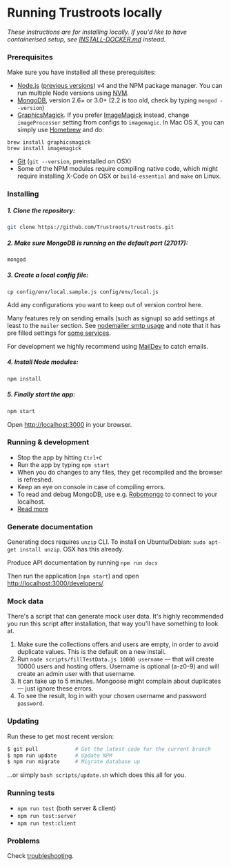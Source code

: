 # Running Trustroots locally

_These instructions are for installing locally. If you'd like to have containerised setup, see [INSTALL-DOCKER.md](INSTALL-DOCKER.md) instead._

### Prerequisites

Make sure you have installed all these prerequisites:
* [Node.js](http://www.nodejs.org/download/) ([previous versions](https://nodejs.org/en/download/releases/)) v4 and the NPM package manager. You can run multiple Node versions using [NVM](https://github.com/creationix/nvm).
* [MongoDB](http://www.mongodb.org/downloads), version 2.6+ or 3.0+ (2.2 is too old, check by typing `mongod --version`)
* [GraphicsMagick](http://www.graphicsmagick.org/). If you prefer [ImageMagick](http://www.imagemagick.org/) instead, change `imageProcessor` setting from configs to `imagemagic`. In Mac OS X, you can simply use [Homebrew](http://mxcl.github.io/homebrew/) and do:
```
brew install graphicsmagick
brew install imagemagick
```
* [Git](https://git-scm.com/) (`git --version`, preinstalled on OSX)
* Some of the NPM modules require compiling native code, which might require installing X-Code on OSX or `build-essential` and `make` on Linux.

### Installing

##### 1. Clone the repository:

```bash
git clone https://github.com/Trustroots/trustroots.git
```

##### 2. Make sure MongoDB is running on the default port (27017):

```bash
mongod
```

##### 3. Create a local config file:

```
cp config/env/local.sample.js config/env/local.js
```
Add any configurations you want to keep out of version control here.

Many features rely on sending emails (such as signup) so add settings at least to the `mailer` section. See [nodemailer smtp usage](https://github.com/andris9/nodemailer-smtp-transport#usage) and note that it has pre filled settings for [some services](https://github.com/andris9/nodemailer-smtp-transport#using-well-known-services).

For development we highly recommend using [MailDev](http://djfarrelly.github.io/MailDev/) to catch emails.

##### 4. Install Node modules:
```bash
npm install
```

##### 5. Finally start the app:
```bash
npm start
```

Open [http://localhost:3000](http://localhost:3000) in your browser.

### Running & development

- Stop the app by hitting `Ctrl+C`
- Run the app by typing `npm start`
- When you do changes to any files, they get recompiled and the browser is refreshed.
- Keep an eye on console in case of compiling errors.
- To read and debug MongoDB, use e.g. [Robomongo](https://robomongo.org/) to connect to your localhost.
- [Read more](https://github.com/Trustroots/trustroots/wiki/Development)

### Generate documentation

Generating docs requires `unzip` CLI. To install on Ubuntu/Debian: `sudo apt-get install unzip`. OSX has this already.

Produce API documentation by running `npm run docs`

Then run the application (`npm start`) and open [http://localhost:3000/developers/](http://localhost:3000/developers/).

### Mock data

There's a script that can generate mock user data. It's highly recommended you run this script after installation, that way you'll have something to look at.

1. Make sure the collections offers and users are empty, in order to avoid duplicate values. This is the default on a new install.
2. Run `node scripts/fillTestData.js 10000 username` — that will create 10000 users and hosting offers. Username is optional (a-z0-9) and will create an admin user with that username.
3. It can take up to 5 minutes. Mongoose might complain about duplicates — just ignore these errors.
4. To see the result, log in with your chosen username and password `password`.

### Updating

Run these to get most recent version:
```bash
$ git pull            # Get the latest code for the current branch
$ npm run update      # Update NPM
$ npm run migrate     # Migrate database up
```

...or simply `bash scripts/update.sh` which does this all for you.

### Running tests
- `npm run test` (both server & client)
- `npm run test:server`
- `npm run test:client`

### Problems

Check [troubleshooting](https://github.com/Trustroots/trustroots/wiki/Troubleshooting).
